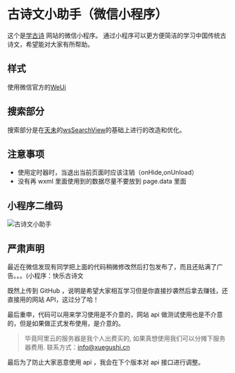 # 古诗文小助手（微信小程序）

这个是[学古诗](https://xuegushi.cn) 网站的微信小程序。
通过小程序可以更方便简洁的学习中国传统古诗文，希望能对大家有所帮助。

## 样式
使用微信官方的[WeUi](https://weui.io)

## 搜索部分
搜索部分是在[天未](https://github.com/mindawei)的[wsSearchView](https://github.com/mindawei/wsSearchView)的基础上进行的改造和优化。

## 注意事项
- 使用定时器时，当退出当前页面时应该注销（onHide,onUnload）
- 没有再 wxml 里面使用到的数据尽量不要放到 page.data 里面

## 小程序二维码

![古诗文小助手](https://github.com/johnnyzhang1992/gushi_lite/blob/master/images/xcx.jpg)

## 严肃声明

最近在微信发现有同学把上面的代码稍微修改然后打包发布了，而且还贴满了广告。。。(小程序：快乐古诗文

既然上传到 GitHub ，说明是希望大家相互学习但是你直接抄袭然后拿去赚钱，还直接用的网站 API，这过分了哈！

最后重申，代码可以用来学习使用是不介意的，网站 api 做测试使用也是不介意的，但是如果做正式发布使用，是介意的。

> 毕竟阿里云的服务器是我个人出费买的, 如果真想使用我们可以分摊下服务器费用. 联系方式：info@xuegushi.cn

最后为了防止大家恶意使用 api ，我会在下个版本对 api 接口进行调整。
